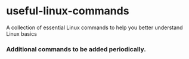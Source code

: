 # useful-linux-commands
A collection of essential Linux commands to help you better understand Linux basics

### Additional commands to be added periodically.
